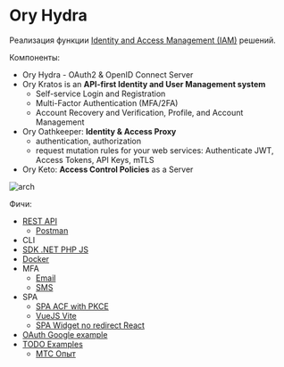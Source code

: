 # Ory Hydra

Реализация функции [Identity and Access Management (IAM)](../../../arch/system.class/iam.md) решений.

Компоненты:

- Ory Hydra - OAuth2 & OpenID Connect Server
- Ory Kratos is an __API-first Identity and User Management system__
	- Self-service Login and Registration
	- Multi-Factor Authentication (MFA/2FA)
	- Account Recovery and Verification, Profile, and Account Management
- Ory Oathkeeper: __Identity & Access Proxy__
	- authentication, authorization
	- request mutation rules for your web services: Authenticate JWT, Access Tokens, API Keys, mTLS
- Ory Keto: __Access Control Policies__ as a Server

![arch](https://www.ory.sh/static/f8083850c9e5b19d51df6708d6fb696a/7464f/kong_hello.webp)

Фичи:

- [REST API](https://www.ory.sh/docs/hydra/reference/api)
	- [Postman](https://www.postman.com/ory-docs)
- CLI
- [SDK .NET PHP JS](https://www.ory.sh/docs/hydra/sdk/overview)
- [Docker](https://github.com/radekg/ory-reference-compose)
- MFA
	- [Email](https://github.com/epandurski/hydra_login2f)
	- [SMS](https://www.ory.sh/docs/kratos/emails-sms/sms-messages)
- SPA
	- [SPA ACF with PKCE](https://www.ory.sh/oauth2-for-mobile-app-spa-browser/)
	- [VueJS Vite](https://github.com/timalanfarrow/kratos-selfservice-ui-vue3-typescript)
	- [SPA Widget no redirect React](https://github.com/allancalix/kratos-ui)
- [OAuth Google example](https://yusufs.medium.com/practical-example-of-implementing-oauth-2-0-using-ory-hydra-fbaa2765d94f)
- [TODO Examples](https://www.ory.sh/docs/ecosystem/community)
  - [МТС Опыт](https://habr.com/ru/company/ru_mts/blog/645439/)
